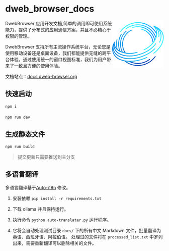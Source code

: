 # dweb_browser_docs

<img align="right" src="./docs/public/logo.svg" height="150px" alt="跨平台分布式应用浏览器">

DwebBrowser 应用开发文档,简单的调用即可使用系统能力，提供了分布式的应用通信方案，并且不必糟心于权限的管理。

DwebBrowser 支持所有主流操作系统平台，无论您是使用移动设备还是桌面设备，我们都能提供无缝的跨平台体验。通过使用统一的窗口视图标准，我们为用户带来了一致且方便的使用体验。

文档站点：[docs.dweb-browser.org](https://docs.dweb-browser.org)

## 快速启动

```bash
npm i

npm run dev
```

## 生成静态文件

```bash
npm run build
```

> 提交更新只需要推送到主分支

## 多语言翻译

多语言翻译基于[Auto-i18n](https://github.com/linyuxuanlin/Auto-i18n) 修改。

1. 安装依赖 `pip install -r requirements.txt`

2. 下载 ollama 并且保持运行。

3. 执行命令 `python auto-translater.py` 运行程序。

4. 它将会自动处理测试目录 `docs/` 下的所有中文 Markdown 文件，批量翻译为英语、西班牙语、阿拉伯语。
   处理过的文件将在 `processed_list.txt` 中罗列出来，需要重新翻译可以删除相关的文件。

<!-- ::: warning
中文修改完，需要同步英文文档。
::: -->

<!--
::: tip
这是一个提示
:::



::: danger
这是一个危险警告
:::

::: details
这是一个 details 标签
::: -->

<!--
检查 README.md 的关键步骤

1：格式相关
  a: ```ts 代码部分 上下不要后空格
  b: ```ts 代码部分 左边空一格
  c: 方法 标题不要出现圆括号
    - getState() 这样是错误的
    - getState 这样是准确的
  d: 目录层级是否准确
    ## WebComponent
    ### WebComponent 具体的方法
    ## Plugin
    ### plugin 具体的fangfa
    ## Interfaces
    ### 具体的 interface

2: 内容标准
  a: WebComponent 只写第一个层级的方法
  b: Plugin 只写第一个层级的方法
  c: Interface 需要写全部层级的属性 包括 全部的祖先层级
  d: class type enum 等全部的类型说明都放在 Interface 里面
  e: class 只需要关键的属性不要写方法 例如 DOMInsets
 -->
